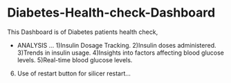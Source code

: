 # Diabetes-Health-check-Dashboard
This Dashboard is of Diabetes patients health check,
- ANALYSIS ...
1)Insulin Dosage Tracking.
2)Insulin doses administered.
3)Trends in insulin usage.
4)Insights into factors affecting blood glucose levels.
5)Real-time blood glucose levels.
6) Use of restart button for silicer restart...
